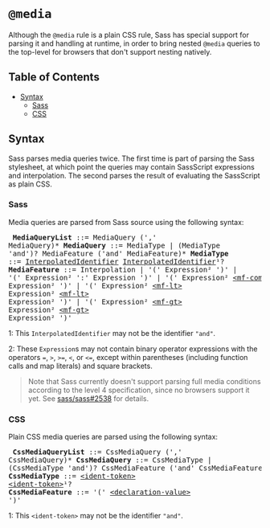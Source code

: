 # `@media`

Although the `@media` rule is a plain CSS rule, Sass has special support for
parsing it and handling at runtime, in order to bring nested `@media` queries
to the top-level for browsers that don't support nesting natively.

## Table of Contents

* [Syntax](#syntax)
  * [Sass](#sass)
  * [CSS](#css)

## Syntax

Sass parses media queries twice. The first time is part of parsing the Sass
stylesheet, at which point the queries may contain SassScript expressions and
interpolation. The second parses the result of evaluating the SassScript as
plain CSS.

### Sass

Media queries are parsed from Sass source using the following syntax:

<x><pre>
**MediaQueryList** ::= MediaQuery (',' MediaQuery)*
**MediaQuery**     ::= MediaType | (MediaType 'and')? MediaFeature ('and' MediaFeature)*
**MediaType**      ::= [InterpolatedIdentifier][] [InterpolatedIdentifier][]¹?
**MediaFeature**   ::= Interpolation
&#32;                 | '(' Expression² ')'
&#32;                 | '(' Expression² ':' Expression ')'
&#32;                 | '(' Expression² [\<mf-comparison>][] Expression² ')'
&#32;                 | '(' Expression² [\<mf-lt>][] Expression² [\<mf-lt>][] Expression² ')'
&#32;                 | '(' Expression² [\<mf-gt>][] Expression² [\<mf-gt>][] Expression² ')'
</pre></x>

[InterpolatedIdentifier]: ../syntax.md#interpolatedidentifier
[\<mf-comparison>]: https://drafts.csswg.org/mediaqueries-4/#typedef-mf-comparison
[\<mf-lt>]: https://drafts.csswg.org/mediaqueries-4/#typedef-mf-lt
[\<mf-gt>]: https://drafts.csswg.org/mediaqueries-4/#typedef-mf-gt

1: This `InterpolatedIdentifier` may not be the identifier `"and"`.

2: These `Expression`s may not contain binary operator expressions with the
operators `=`, `>`, `>=`, `<`, or `<=`, except within parentheses (including
function calls and map literals) and square brackets.

> Note that Sass currently doesn't support parsing full media conditions
> according to the level 4 specification, since no browsers support it yet. See
> [sass/sass#2538][] for details.

[sass/sass#2538]: https://GitHub.com/sass/sass/issues/2538

### CSS

Plain CSS media queries are parsed using the following syntax:

<x><pre>
**CssMediaQueryList** ::= CssMediaQuery (',' CssMediaQuery)*
**CssMediaQuery**     ::= CssMediaType
&#32;                    | (CssMediaType 'and')? CssMediaFeature ('and' CssMediaFeature)*
**CssMediaType**      ::= [\<ident-token>][] [\<ident-token>][]¹?
**CssMediaFeature**   ::= '(' [\<declaration-value>][] ')'
</pre></x>

[\<ident-token>]: https://drafts.csswg.org/css-syntax-3/#ident-token-diagram
[\<declaration-value>]: https://drafts.csswg.org/css-syntax-3/#typedef-declaration-value

1: This `<ident-token>` may not be the identifier `"and"`.
